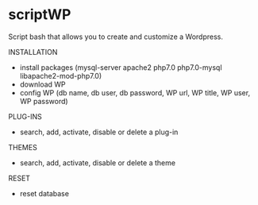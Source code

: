 # scriptWP

Script bash that allows you to create and customize a Wordpress.

  INSTALLATION
  - install packages (mysql-server apache2 php7.0 php7.0-mysql libapache2-mod-php7.0)
  - download WP
  - config WP (db name, db user, db password, WP url, WP title, WP user, WP password)
  
  PLUG-INS
  - search, add, activate, disable or delete a plug-in
  
  THEMES
 - search, add, activate, disable or delete a theme

  RESET
  - reset database
